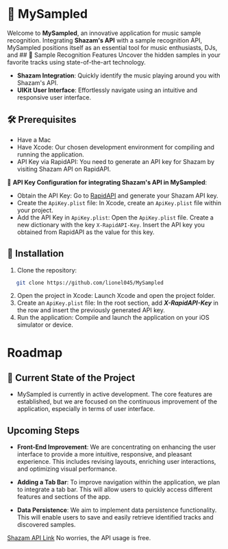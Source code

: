 # 🎵 MySampled

Welcome to **MySampled**, an innovative application for music sample recognition. Integrating **Shazam's API** with a sample recognition API, MySampled positions itself as an essential tool for music enthusiasts, DJs, and ## 🌟 Sample Recognition Features
Uncover the hidden samples in your favorite tracks using state-of-the-art technology.
- **Shazam Integration**: Quickly identify the music playing around you with Shazam's API.
- **UIKit User Interface**: Effortlessly navigate using an intuitive and responsive user interface.

## 🛠 Prerequisites

- Have a Mac
- Have Xcode: Our chosen development environment for compiling and running the application.
- API Key via RapidAPI: You need to generate an API key for Shazam by visiting Shazam API on RapidAPI.

🔑 **API Key Configuration for integrating Shazam's API in MySampled**:
  - Obtain the API Key: Go to [RapidAPI](https://rapidapi.com/diyorbekkanal/api/shazam-api6/pricing) and generate your Shazam API key.
  - Create the `ApiKey.plist` file: In Xcode, create an `ApiKey.plist` file within your project.
  - Add the API Key in `ApiKey.plist`: Open the `ApiKey.plist` file. Create a new dictionary with the key `X-RapidAPI-Key`. Insert the API key you obtained from RapidAPI as the value for this key.

## 📲 Installation

1. Clone the repository:
```bash
   git clone https://github.com/lionel045/MySampled
```
2. Open the project in Xcode: Launch Xcode and open the project folder.
3. Create an `ApiKey.plist` file: In the root section, add ***X-RapidAPI-Key*** in the row and insert the previously generated API key.
4. Run the application: Compile and launch the application on your iOS simulator or device.

# Roadmap

## 🚧 Current State of the Project
- MySampled is currently in active development. The core features are established, but we are focused on the continuous improvement of the application, especially in terms of user interface.

## Upcoming Steps
- **Front-End Improvement**: We are concentrating on enhancing the user interface to provide a more intuitive, responsive, and pleasant experience. This includes revising layouts, enriching user interactions, and optimizing visual performance.

- **Adding a Tab Bar**: To improve navigation within the application, we plan to integrate a tab bar. This will allow users to quickly access different features and sections of the app.

- **Data Persistence**: We aim to implement data persistence functionality. This will enable users to save and easily retrieve identified tracks and discovered samples.

[Shazam API Link](https://rapidapi.com/diyorbekkanal/api/shazam-api6/pricing)
No worries, the API usage is free.
